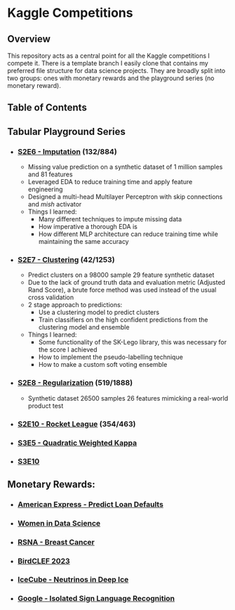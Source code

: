 # Kaggle Competitions

## Overview

This repository acts as a central point for all the Kaggle competitions I compete it. There is a template branch I easily clone that contains my preferred file structure for data science projects. They are broadly split into two groups: ones with monetary rewards and the playground series (no monetary reward).

## Table of Contents

## Tabular Playground Series

- ### [S2E6 - Imputation](playground/TPS-06-22/readme.md) (132/884)
  - Missing value prediction on a synthetic dataset of 1 million samples and 81 features
  - Leveraged EDA to reduce training time and apply feature engineering
  - Designed a multi-head Multilayer Perceptron with skip connections and _mish_ activator
  - Things I learned:
    - Many different techniques to impute missing data
    - How imperative a thorough EDA is
    - How different MLP architecture can reduce training time while maintaining the same accuracy
- ### [S2E7 - Clustering](playground/TPS-07-22/README.md) (42/1253)
  - Predict clusters on a 98000 sample 29 feature synthetic dataset
  - Due to the lack of ground truth data and evaluation metric (Adjusted Rand Score), a brute force method was used instead of the usual cross validation
  - 2 stage approach to predictions:
    - Use a clustering model to predict clusters
    - Train classifiers on the high confident predictions from the clustering model and ensemble
  - Things I learned:
    - Some functionality of the SK-Lego library, this was necessary for the score I achieved
    - How to implement the pseudo-labelling technique
    - How to make a custom soft voting ensemble
- ### [S2E8 - Regularization](playground/TPS-08-22/README.md) (519/1888)
  - Synthetic dataset 26500 samples 26 features mimicking a real-world product test
- ### [S2E10 - Rocket League](playground/TPS-10-22/README.md) (354/463)
- ### [S3E5 - Quadratic Weighted Kappa](playground/S3E5/README.md)
- ### [S3E10](playground/S3E10/README.md)
  
## Monetary Rewards:
- ### [American Express - Predict Loan Defaults](AE-Loan_Default/README.md)
- ### [Women in Data Science](WiDS/README.md)
- ### [RSNA - Breast Cancer](cancer/README.md)
- ### [BirdCLEF 2023](birds/README.md)
- ### [IceCube - Neutrinos in Deep Ice](ice-cube/README.md)
- ### [Google - Isolated Sign Language Recognition](sign-language/README.md)
